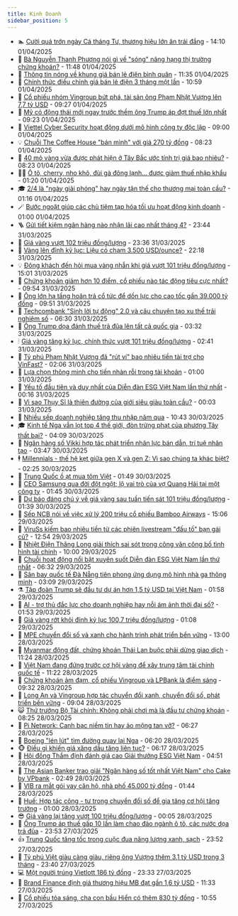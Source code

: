 ```yaml
---
title: Kinh Doanh
sidebar_position: 5
---
```


<!-- dantri-kinh-doanh:START -->
- 🏊 [Cười quá trớn ngày Cá tháng Tư, thương hiệu lớn ăn trái đắng](https://dantri.com.vn/kinh-doanh/cuoi-qua-tron-ngay-ca-thang-tu-thuong-hieu-lon-an-trai-dang-20250401201555395.htm) - 14:10 01/04/2025
- 🦆 [Bà Nguyễn Thanh Phượng nói gì về &quot;sóng&quot; nâng hạng thị trường chứng khoán?](https://dantri.com.vn/kinh-doanh/ba-nguyen-thanh-phuong-noi-gi-ve-song-nang-hang-thi-truong-chung-khoan-20250401182244619.htm) - 11:48 01/04/2025
- 🦄 [Thông tin nóng về khung giá bán lẻ điện bình quân](https://dantri.com.vn/kinh-doanh/thong-tin-nong-ve-khung-gia-ban-le-dien-binh-quan-20250401182918850.htm) - 11:35 01/04/2025
- 🌝 [Chính thức điều chỉnh giá bán lẻ điện 3 tháng một lần](https://dantri.com.vn/kinh-doanh/chinh-thuc-dieu-chinh-gia-ban-le-dien-3-thang-mot-lan-20250401174907946.htm) - 10:59 01/04/2025
- 💃 [Cổ phiếu nhóm Vingroup bứt phá, tài sản ông Phạm Nhật Vượng lên 7,7 tỷ USD](https://dantri.com.vn/kinh-doanh/co-phieu-nhom-vingroup-but-pha-tai-san-ong-pham-nhat-vuong-len-77-ty-usd-20250401154806677.htm) - 09:27 01/04/2025
- 🦏 [Mỹ có động thái mới ngay trước thềm ông Trump áp đợt thuế lớn nhất](https://dantri.com.vn/kinh-doanh/my-co-dong-thai-moi-ngay-truoc-them-ong-trump-ap-dot-thue-lon-nhat-20250401155044104.htm) - 09:23 01/04/2025
- 🦩 [Viettel Cyber Security hoạt động dưới mô hình công ty độc lập](https://dantri.com.vn/kinh-doanh/viettel-cyber-security-hoat-dong-duoi-mo-hinh-cong-ty-doc-lap-20250401143939169.htm) - 09:00 01/04/2025
- 💡 [Chuỗi The Coffee House &quot;bán mình&quot; với giá 270 tỷ đồng](https://dantri.com.vn/kinh-doanh/chuoi-the-coffee-house-ban-minh-voi-gia-270-ty-dong-20250401120313718.htm) - 08:23 01/04/2025
- 🌊 [40 mỏ vàng vừa được phát hiện ở Tây Bắc ước tính trị giá bao nhiêu?](https://dantri.com.vn/kinh-doanh/40-mo-vang-vua-duoc-phat-hien-o-tay-bac-uoc-tinh-tri-gia-bao-nhieu-20250401111435796.htm) - 08:23 01/04/2025
- 🧑‍💻 [Ô tô, cherry, nho khô, đùi gà đông lạnh… được giảm thuế nhập khẩu](https://dantri.com.vn/kinh-doanh/o-to-cherry-nho-kho-dui-ga-dong-lanh-duoc-giam-thue-nhap-khau-20250401002114669.htm) - 01:20 01/04/2025
- 🎓 [2/4 là &quot;ngày giải phóng&quot; hay ngày tận thế cho thương mại toàn cầu?](https://dantri.com.vn/kinh-doanh/24-la-ngay-giai-phong-hay-ngay-tan-the-cho-thuong-mai-toan-cau-20250331234303547.htm) - 01:16 01/04/2025
- 🪄 [Bước ngoặt giúp các chủ tiệm tạp hóa tối ưu hoạt động kinh doanh](https://dantri.com.vn/kinh-doanh/buoc-ngoat-giup-cac-chu-tiem-tap-hoa-toi-uu-hoat-dong-kinh-doanh-20250331165800300.htm) - 01:00 01/04/2025
- 🪜 [Gửi tiết kiệm ngân hàng nào nhận lãi cao nhất tháng 4?](https://dantri.com.vn/kinh-doanh/gui-tiet-kiem-ngan-hang-nao-nhan-lai-cao-nhat-thang-4-20250401013801535.htm) - 23:44 31/03/2025
- 🦄 [Giá vàng vượt 102 triệu đồng/lượng](https://dantri.com.vn/kinh-doanh/gia-vang-vuot-102-trieu-dongluong-20250401011018525.htm) - 23:36 31/03/2025
- 💯 [Vàng lên đỉnh kỷ lục: Liệu có chạm 3.500 USD/ounce?](https://dantri.com.vn/kinh-doanh/vang-len-dinh-ky-luc-lieu-co-cham-3500-usdounce-20250331212626482.htm) - 22:18 31/03/2025
- 💡 [Đông khách đến hỏi mua vàng nhẫn khi giá vượt 101 triệu đồng/lượng](https://dantri.com.vn/kinh-doanh/dong-khach-den-hoi-mua-vang-nhan-khi-gia-vuot-101-trieu-dongluong-20250331181643004.htm) - 15:01 31/03/2025
- 🧰 [Chứng khoán giảm hơn 10 điểm, cổ phiếu nào tác động tiêu cực nhất?](https://dantri.com.vn/kinh-doanh/chung-khoan-giam-hon-10-diem-co-phieu-nao-tac-dong-tieu-cuc-nhat-20250331164353436.htm) - 09:54 31/03/2025
- 🎊 [Ông lớn hạ tầng hoãn trả cổ tức để dồn lực cho cao tốc gần 39.000 tỷ đồng](https://dantri.com.vn/kinh-doanh/ong-lon-ha-tang-hoan-tra-co-tuc-de-don-luc-cho-cao-toc-gan-39000-ty-dong-20250331090839225.htm) - 09:51 31/03/2025
- 🔭 [Techcombank &quot;Sinh lời tự động&quot; 2.0 và câu chuyện tạo xu thế trải nghiệm số](https://dantri.com.vn/kinh-doanh/techcombank-sinh-loi-tu-dong-20-va-cau-chuyen-tao-xu-the-trai-nghiem-so-20250331115719710.htm) - 06:30 31/03/2025
- 💼 [Ông Trump dọa đánh thuế trả đũa lên tất cả quốc gia](https://dantri.com.vn/kinh-doanh/ong-trump-doa-danh-thue-tra-dua-len-tat-ca-quoc-gia-20250331102721021.htm) - 03:32 31/03/2025
- 🕯 [Giá vàng tăng kỷ lục, chính thức vượt 101 triệu đồng/lượng](https://dantri.com.vn/kinh-doanh/gia-vang-tang-ky-luc-chinh-thuc-vuot-101-trieu-dongluong-20250331031713079.htm) - 02:41 31/03/2025
- 🫣 [Tỷ phú Phạm Nhật Vượng đã &quot;rút ví&quot; bao nhiêu tiền tài trợ cho VinFast?](https://dantri.com.vn/kinh-doanh/ty-phu-pham-nhat-vuong-da-rut-vi-bao-nhieu-tien-tai-tro-cho-vinfast-20250331085945674.htm) - 02:06 31/03/2025
- 🤠 [Lựa chọn thông minh cho tiền nhàn rỗi trong tài khoản](https://dantri.com.vn/kinh-doanh/lua-chon-thong-minh-cho-tien-nhan-roi-trong-tai-khoan-20250329161543574.htm) - 01:00 31/03/2025
- 🌈 [Yếu tố đầu tiên và duy nhất của Diễn đàn ESG Việt Nam lần thứ nhất](https://dantri.com.vn/kinh-doanh/yeu-to-dau-tien-va-duy-nhat-cua-dien-dan-esg-viet-nam-lan-thu-nhat-20241116162651985.htm) - 00:16 31/03/2025
- 🦅 [Vì sao Thụy Sĩ là thiên đường của giới siêu giàu toàn cầu?](https://dantri.com.vn/kinh-doanh/vi-sao-thuy-si-la-thien-duong-cua-gioi-sieu-giau-toan-cau-20250328093058915.htm) - 00:03 31/03/2025
- 🌁 [Nhiều sếp doanh nghiệp tăng thu nhập năm qua](https://dantri.com.vn/kinh-doanh/nhieu-sep-doanh-nghiep-tang-thu-nhap-nam-qua-20250330100936355.htm) - 10:43 30/03/2025
- 🎓 [Kinh tế Nga vẫn lọt top 4 thế giới, đòn trừng phạt của phương Tây thất bại?](https://dantri.com.vn/kinh-doanh/kinh-te-nga-van-lot-top-4-the-gioi-don-trung-phat-cua-phuong-tay-that-bai-20250328172211453.htm) - 04:09 30/03/2025
- 📝 [Ngân hàng số Vikki hợp tác phát triển nhân lực bán dẫn, trí tuệ nhân tạo](https://dantri.com.vn/kinh-doanh/ngan-hang-so-vikki-hop-tac-phat-trien-nhan-luc-ban-dan-tri-tue-nhan-tao-20250330104523921.htm) - 03:47 30/03/2025
- 🕴 [Millennials - thế hệ kẹt giữa gen X và gen Z: Vì sao chúng ta khác biệt?](https://dantri.com.vn/kinh-doanh/millennials-the-he-ket-giua-gen-x-va-gen-z-vi-sao-chung-ta-khac-biet-20250327220859039.htm) - 02:25 30/03/2025
- 🧰 [Trung Quốc ồ ạt mua tôm Việt](https://dantri.com.vn/kinh-doanh/trung-quoc-o-at-mua-tom-viet-20250329212357454.htm) - 01:49 30/03/2025
- 🤖 [CEO Samsung qua đời đột ngột; lộ vai trò của vợ Quang Hải tại một công ty](https://dantri.com.vn/kinh-doanh/ceo-samsung-qua-doi-dot-ngot-lo-vai-tro-cua-vo-quang-hai-tai-mot-cong-ty-20250329221200098.htm) - 01:45 30/03/2025
- 🤠 [Dự báo đáng chú ý về giá vàng sau tuần tiến sát 101 triệu đồng/lượng](https://dantri.com.vn/kinh-doanh/du-bao-dang-chu-y-ve-gia-vang-sau-tuan-tien-sat-101-trieu-dongluong-20250330000213634.htm) - 01:39 30/03/2025
- 🌮 [Sếp NCB nói về việc xử lý 200 triệu cổ phiếu Bamboo Airways](https://dantri.com.vn/kinh-doanh/sep-ncb-noi-ve-viec-xu-ly-200-trieu-co-phieu-bamboo-airways-20250329180727646.htm) - 15:06 29/03/2025
- 🦄 [ViruSs kiếm bao nhiêu tiền từ các phiên livestream &quot;đấu tố&quot; bạn gái cũ?](https://dantri.com.vn/kinh-doanh/viruss-kiem-bao-nhieu-tien-tu-cac-phien-livestream-dau-to-ban-gai-cu-20250329145528355.htm) - 12:54 29/03/2025
- 👺 [Nhiệt Điện Thăng Long giải thích sai sót trong công văn công bố tình hình tài chính](https://dantri.com.vn/kinh-doanh/nhiet-dien-thang-long-giai-thich-sai-sot-trong-cong-van-cong-bo-tinh-hinh-tai-chinh-20250329163444349.htm) - 10:00 29/03/2025
- 🤗 [Chuỗi hoạt động nổi bật xuyên suốt Diễn đàn ESG Việt Nam lần thứ nhất](https://dantri.com.vn/kinh-doanh/chuoi-hoat-dong-noi-bat-xuyen-suot-dien-dan-esg-viet-nam-lan-thu-nhat-20241117111639436.htm) - 06:32 29/03/2025
- 💪 [Sân bay quốc tế Đà Nẵng tiên phong ứng dụng mô hình nhà ga thông minh](https://dantri.com.vn/kinh-doanh/san-bay-quoc-te-da-nang-tien-phong-ung-dung-mo-hinh-nha-ga-thong-minh-20250329100953096.htm) - 03:09 29/03/2025
- ⚗️ [Tập đoàn Trump sẽ đầu tư dự án hơn 1,5 tỷ USD tại Việt Nam](https://dantri.com.vn/kinh-doanh/tap-doan-trump-se-dau-tu-du-an-hon-15-ty-usd-tai-viet-nam-20250329001944584.htm) - 01:58 29/03/2025
- 🧠 [AI - trợ thủ đắc lực cho doanh nghiệp hay nỗi ám ảnh thời đại số?](https://dantri.com.vn/kinh-doanh/ai-tro-thu-dac-luc-cho-doanh-nghiep-hay-noi-am-anh-thoi-dai-so-20250324223815049.htm) - 01:53 29/03/2025
- 🗽 [Giá vàng rớt khỏi đỉnh kỷ lục 100,7 triệu đồng/lượng](https://dantri.com.vn/kinh-doanh/gia-vang-rot-khoi-dinh-ky-luc-1007-trieu-dongluong-20250328222439382.htm) - 01:08 29/03/2025
- 🫣 [MPE chuyển đổi số và xanh cho hành trình phát triển bền vững](https://dantri.com.vn/kinh-doanh/mpe-chuyen-doi-so-va-xanh-cho-hanh-trinh-phat-trien-ben-vung-20250328192012654.htm) - 13:00 28/03/2025
- 🫣 [Myanmar động đất, chứng khoán Thái Lan buộc phải dừng giao dịch](https://dantri.com.vn/kinh-doanh/myanmar-dong-dat-chung-khoan-thai-lan-buoc-phai-dung-giao-dich-20250328174202606.htm) - 11:24 28/03/2025
- 🫣 [Việt Nam đang đứng trước cơ hội vàng để xây trung tâm tài chính quốc tế](https://dantri.com.vn/kinh-doanh/viet-nam-dang-dung-truoc-co-hoi-vang-de-xay-trung-tam-tai-chinh-quoc-te-20250328174858591.htm) - 11:22 28/03/2025
- 💂 [Chứng khoán ảm đạm, cổ phiếu Vingroup và LPBank là điểm sáng](https://dantri.com.vn/kinh-doanh/chung-khoan-am-dam-co-phieu-vingroup-va-lpbank-la-diem-sang-20250328153701215.htm) - 09:32 28/03/2025
- 💫 [Long An và Vingroup hợp tác chuyển đổi xanh, chuyển đổi số, phát triển bền vững](https://dantri.com.vn/kinh-doanh/long-an-va-vingroup-hop-tac-chuyen-doi-xanh-chuyen-doi-so-phat-trien-ben-vung-20250328153647712.htm) - 09:04 28/03/2025
- 😺 [Thứ trưởng Bộ Tài chính: Không phải chơi mà là đầu tư chứng khoán](https://dantri.com.vn/kinh-doanh/thu-truong-bo-tai-chinh-khong-phai-choi-ma-la-dau-tu-chung-khoan-20250328145847350.htm) - 08:25 28/03/2025
- 🦆 [Pi Network: Canh bạc niềm tin hay ảo mộng tan vỡ?](https://dantri.com.vn/kinh-doanh/pi-network-canh-bac-niem-tin-hay-ao-mong-tan-vo-20250328003706021.htm) - 06:27 28/03/2025
- 👀 [Boeing &quot;lén lút&quot; tìm đường quay lại Nga](https://dantri.com.vn/kinh-doanh/boeing-len-lut-tim-duong-quay-lai-nga-20250327234138115.htm) - 06:20 28/03/2025
- 🐵 [Điều gì khiến giá xăng dầu tăng liên tục?](https://dantri.com.vn/kinh-doanh/dieu-gi-khien-gia-xang-dau-tang-lien-tuc-20250328125514570.htm) - 06:17 28/03/2025
- 🤖 [Hội đồng Thẩm định đánh giá cao Giải thưởng ESG Việt Nam](https://dantri.com.vn/kinh-doanh/hoi-dong-tham-dinh-danh-gia-cao-giai-thuong-esg-viet-nam-20250327133831697.htm) - 04:51 28/03/2025
- 💂 [The Asian Banker trao giải &quot;Ngân hàng số tốt nhất Việt Nam&quot; cho Cake by VPbank](https://dantri.com.vn/kinh-doanh/the-asian-banker-trao-giai-ngan-hang-so-tot-nhat-viet-nam-cho-cake-by-vpbank-20250328094211230.htm) - 02:49 28/03/2025
- 🦆 [VIB ra mắt gói vay căn hộ, nhà phố 45.000 tỷ đồng](https://dantri.com.vn/kinh-doanh/vib-ra-mat-goi-vay-can-ho-nha-pho-45000-ty-dong-20250328084324830.htm) - 01:44 28/03/2025
- 🦅 [Huế: Hợp tác công - tư trong chuyển đổi số để gia tăng cơ hội tăng trưởng](https://dantri.com.vn/kinh-doanh/hue-hop-tac-cong-tu-trong-chuyen-doi-so-de-gia-tang-co-hoi-tang-truong-20250327171836307.htm) - 01:00 28/03/2025
- 😎 [Giá vàng lại tăng vượt 100 triệu đồng/lượng](https://dantri.com.vn/kinh-doanh/gia-vang-lai-tang-vuot-100-trieu-dongluong-20250327235124084.htm) - 00:05 28/03/2025
- 🐎 [Ông Trump áp thuế gấp 10 lần làm chao đảo ngành ô tô, các nước dọa trả đũa](https://dantri.com.vn/kinh-doanh/ong-trump-ap-thue-gap-10-lan-lam-chao-dao-nganh-o-to-cac-nuoc-doa-tra-dua-20250327170317651.htm) - 23:53 27/03/2025
- 👍 [Trung Quốc tăng tốc trong cuộc đua năng lượng xanh, sạch](https://dantri.com.vn/kinh-doanh/trung-quoc-tang-toc-trong-cuoc-dua-nang-luong-xanh-sach-20250324160344808.htm) - 23:52 27/03/2025
- 🦒 [Tỷ phú Việt giàu càng giàu, riêng ông Vượng thêm 3,1 tỷ USD trong 3 tháng](https://dantri.com.vn/kinh-doanh/ty-phu-viet-giau-cang-giau-rieng-ong-vuong-them-31-ty-usd-trong-3-thang-20250328063605300.htm) - 23:40 27/03/2025
- 💻 [Một người trúng Vietlott 186 tỷ đồng](https://dantri.com.vn/kinh-doanh/mot-nguoi-trung-vietlott-186-ty-dong-20250327232759443.htm) - 23:33 27/03/2025
- 👺 [Brand Finance định giá thương hiệu MB đạt gần 1,6 tỷ USD](https://dantri.com.vn/kinh-doanh/brand-finance-dinh-gia-thuong-hieu-mb-dat-gan-16-ty-usd-20250327174425353.htm) - 11:33 27/03/2025
- 🧐 [Cổ phiếu tỏa sáng, cha con bầu Hiển có thêm 830 tỷ đồng](https://dantri.com.vn/kinh-doanh/co-phieu-toa-sang-cha-con-bau-hien-co-them-830-ty-dong-20250327172809891.htm) - 10:55 27/03/2025<!-- dantri-kinh-doanh:END -->
